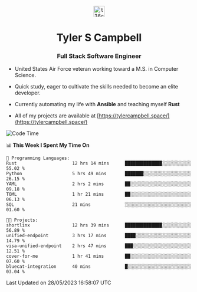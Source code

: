 <p align="center">
<a href="https://www.linkedin.com/in/t36campbell" target="blank"><img align="center" src="https://ik.imagekit.io/t36campbell/Portfolio/linkedin.png.original_m8bbGgPh6.png" alt="t36campbell" height="30" width="30" /></a>
</p>
<h1 align="center">Tyler S Campbell</h1>
<h3 align="center">Full Stack Software Engineer</h3>

* United States Air Force veteran working toward a M.S. in Computer Science.

* Quick study, eager to cultivate the skills needed to become an elite developer.

* Currently automating my life with **Ansible** and teaching myself **Rust**

* All of my projects are available at [https://tylercampbell.space/](https://tylercampbell.space/)

<!--START_SECTION:waka-->
![Code Time](http://img.shields.io/badge/Code%20Time-2%2C531%20hrs%2010%20mins-blue)

📊 **This Week I Spent My Time On** 

```text
💬 Programming Languages: 
Rust                     12 hrs 14 mins      ██████████████░░░░░░░░░░░   55.02 % 
Python                   5 hrs 49 mins       ███████░░░░░░░░░░░░░░░░░░   26.15 % 
YAML                     2 hrs 2 mins        ██░░░░░░░░░░░░░░░░░░░░░░░   09.18 % 
TOML                     1 hr 21 mins        ██░░░░░░░░░░░░░░░░░░░░░░░   06.13 % 
SQL                      21 mins             ░░░░░░░░░░░░░░░░░░░░░░░░░   01.60 % 

🐱‍💻 Projects: 
shortlinx                12 hrs 39 mins      ██████████████░░░░░░░░░░░   56.89 % 
unified-endpoint         3 hrs 17 mins       ████░░░░░░░░░░░░░░░░░░░░░   14.79 % 
visa-unified-endpoint    2 hrs 47 mins       ███░░░░░░░░░░░░░░░░░░░░░░   12.51 % 
cover-for-me             1 hr 41 mins        ██░░░░░░░░░░░░░░░░░░░░░░░   07.60 % 
bluecat-integration      40 mins             █░░░░░░░░░░░░░░░░░░░░░░░░   03.04 % 
```


 Last Updated on 28/05/2023 16:58:07 UTC
<!--END_SECTION:waka-->
